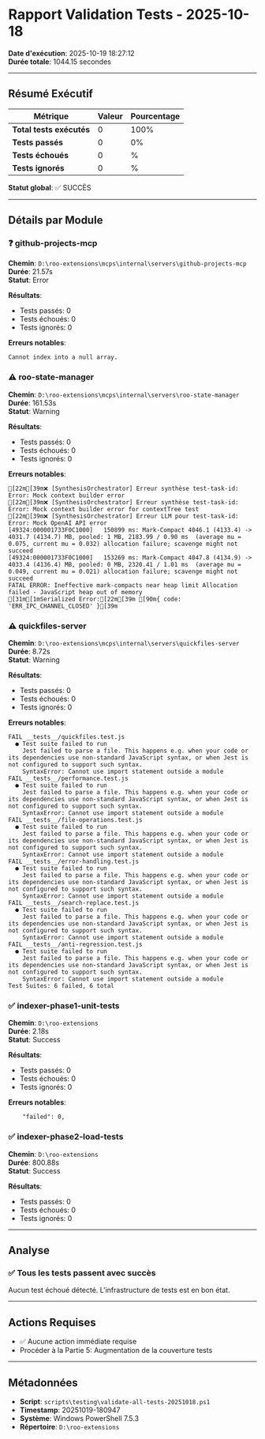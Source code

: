 # Rapport Validation Tests - 2025-10-18

**Date d'exécution**: 2025-10-19 18:27:12  
**Durée totale**: 1044.15 secondes

---

## Résumé Exécutif

| Métrique | Valeur | Pourcentage |
|----------|--------|-------------|
| **Total tests exécutés** | 0 | 100% |
| **Tests passés** | 0 | 0% |
| **Tests échoués** | 0 | % |
| **Tests ignorés** | 0 | % |

**Statut global**: ✅ SUCCÈS

---

## Détails par Module

### ❓ github-projects-mcp

**Chemin**: `D:\roo-extensions\mcps\internal\servers\github-projects-mcp`  
**Durée**: 21.57s  
**Statut**: Error

**Résultats**:
- Tests passés: 0
- Tests échoués: 0
- Tests ignorés: 0

**Erreurs notables**:
```
Cannot index into a null array.
```

### ⚠️ roo-state-manager

**Chemin**: `D:\roo-extensions\mcps\internal\servers\roo-state-manager`  
**Durée**: 161.53s  
**Statut**: Warning

**Résultats**:
- Tests passés: 0
- Tests échoués: 0
- Tests ignorés: 0

**Erreurs notables**:
```
[22m[39m❌ [SynthesisOrchestrator] Erreur synthèse test-task-id: Error: Mock context builder error
[22m[39m❌ [SynthesisOrchestrator] Erreur synthèse test-task-id: Error: Mock context builder error for contextTree test
[22m[39m❌ [SynthesisOrchestrator] Erreur LLM pour test-task-id: Error: Mock OpenAI API error
[49324:000001733F0C1000]   150899 ms: Mark-Compact 4046.1 (4133.4) -> 4031.7 (4134.7) MB, pooled: 1 MB, 2183.99 / 0.90 ms  (average mu = 0.075, current mu = 0.032) allocation failure; scavenge might not succeed
[49324:000001733F0C1000]   153269 ms: Mark-Compact 4047.8 (4134.9) -> 4033.4 (4136.4) MB, pooled: 0 MB, 2320.41 / 1.01 ms  (average mu = 0.049, current mu = 0.021) allocation failure; scavenge might not succeed
FATAL ERROR: Ineffective mark-compacts near heap limit Allocation failed - JavaScript heap out of memory
[31m[1mSerialized Error:[22m[39m [90m{ code: 'ERR_IPC_CHANNEL_CLOSED' }[39m
```

### ⚠️ quickfiles-server

**Chemin**: `D:\roo-extensions\mcps\internal\servers\quickfiles-server`  
**Durée**: 8.72s  
**Statut**: Warning

**Résultats**:
- Tests passés: 0
- Tests échoués: 0
- Tests ignorés: 0

**Erreurs notables**:
```
FAIL __tests__/quickfiles.test.js
  ● Test suite failed to run
    Jest failed to parse a file. This happens e.g. when your code or its dependencies use non-standard JavaScript syntax, or when Jest is not configured to support such syntax.
    SyntaxError: Cannot use import statement outside a module
FAIL __tests__/performance.test.js
  ● Test suite failed to run
    Jest failed to parse a file. This happens e.g. when your code or its dependencies use non-standard JavaScript syntax, or when Jest is not configured to support such syntax.
    SyntaxError: Cannot use import statement outside a module
FAIL __tests__/file-operations.test.js
  ● Test suite failed to run
    Jest failed to parse a file. This happens e.g. when your code or its dependencies use non-standard JavaScript syntax, or when Jest is not configured to support such syntax.
    SyntaxError: Cannot use import statement outside a module
FAIL __tests__/error-handling.test.js
  ● Test suite failed to run
    Jest failed to parse a file. This happens e.g. when your code or its dependencies use non-standard JavaScript syntax, or when Jest is not configured to support such syntax.
    SyntaxError: Cannot use import statement outside a module
FAIL __tests__/search-replace.test.js
  ● Test suite failed to run
    Jest failed to parse a file. This happens e.g. when your code or its dependencies use non-standard JavaScript syntax, or when Jest is not configured to support such syntax.
    SyntaxError: Cannot use import statement outside a module
FAIL __tests__/anti-regression.test.js
  ● Test suite failed to run
    Jest failed to parse a file. This happens e.g. when your code or its dependencies use non-standard JavaScript syntax, or when Jest is not configured to support such syntax.
    SyntaxError: Cannot use import statement outside a module
Test Suites: 6 failed, 6 total
```

### ✅ indexer-phase1-unit-tests

**Chemin**: `D:\roo-extensions`  
**Durée**: 2.18s  
**Statut**: Success

**Résultats**:
- Tests passés: 0
- Tests échoués: 0
- Tests ignorés: 0

**Erreurs notables**:
```
    "failed": 0,
```

### ✅ indexer-phase2-load-tests

**Chemin**: `D:\roo-extensions`  
**Durée**: 800.88s  
**Statut**: Success

**Résultats**:
- Tests passés: 0
- Tests échoués: 0
- Tests ignorés: 0

---

## Analyse
### ✅ Tous les tests passent avec succès

Aucun test échoué détecté. L'infrastructure de tests est en bon état.


---

## Actions Requises
- ✅ Aucune action immédiate requise
- Procéder à la Partie 5: Augmentation de la couverture tests

---

## Métadonnées

- **Script**: `scripts\testing\validate-all-tests-20251018.ps1`
- **Timestamp**: 20251019-180947
- **Système**: Windows PowerShell 7.5.3
- **Répertoire**: `D:\roo-extensions`

